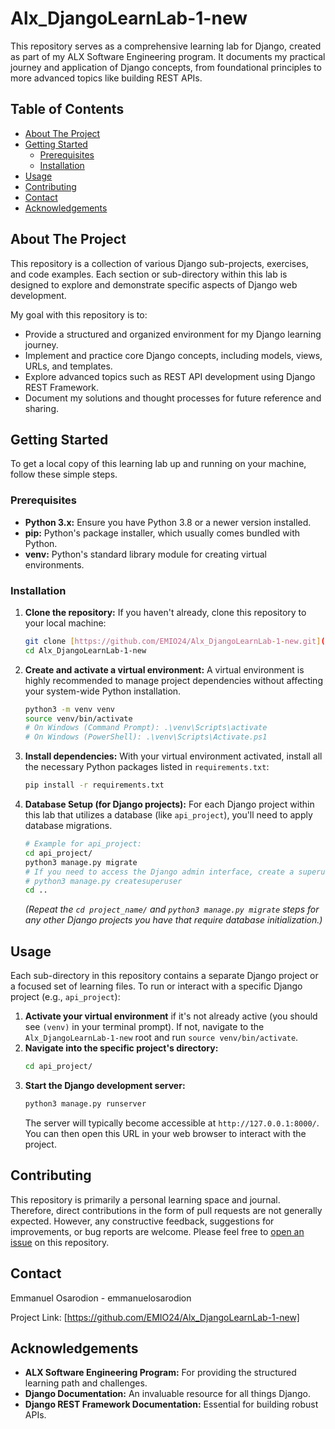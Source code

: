 # Alx_DjangoLearnLab-1-new

This repository serves as a comprehensive learning lab for Django, created as part of my ALX Software Engineering program. It documents my practical journey and application of Django concepts, from foundational principles to more advanced topics like building REST APIs.

## Table of Contents

- [About The Project](#about-the-project)
- [Getting Started](#getting-started)
  - [Prerequisites](#prerequisites)
  - [Installation](#installation)
- [Usage](#usage)
- [Contributing](#contributing)
- [Contact](#contact)
- [Acknowledgements](#acknowledgements)

## About The Project

This repository is a collection of various Django sub-projects, exercises, and code examples. Each section or sub-directory within this lab is designed to explore and demonstrate specific aspects of Django web development.

My goal with this repository is to:
* Provide a structured and organized environment for my Django learning journey.
* Implement and practice core Django concepts, including models, views, URLs, and templates.
* Explore advanced topics such as REST API development using Django REST Framework.
* Document my solutions and thought processes for future reference and sharing.


## Getting Started

To get a local copy of this learning lab up and running on your machine, follow these simple steps.

### Prerequisites

* **Python 3.x:** Ensure you have Python 3.8 or a newer version installed.
* **pip:** Python's package installer, which usually comes bundled with Python.
* **venv:** Python's standard library module for creating virtual environments.

### Installation

1.  **Clone the repository:**
    If you haven't already, clone this repository to your local machine:
    ```bash
    git clone [https://github.com/EMIO24/Alx_DjangoLearnLab-1-new.git](https://github.com/EMIO24/Alx_DjangoLearnLab-1-new.git)
    cd Alx_DjangoLearnLab-1-new
    ```


2.  **Create and activate a virtual environment:**
    A virtual environment is highly recommended to manage project dependencies without affecting your system-wide Python installation.
    ```bash
    python3 -m venv venv
    source venv/bin/activate
    # On Windows (Command Prompt): .\venv\Scripts\activate
    # On Windows (PowerShell): .\venv\Scripts\Activate.ps1
    ```

3.  **Install dependencies:**
    With your virtual environment activated, install all the necessary Python packages listed in `requirements.txt`:
    ```bash
    pip install -r requirements.txt
    ```

4.  **Database Setup (for Django projects):**
    For each Django project within this lab that utilizes a database (like `api_project`), you'll need to apply database migrations.

    ```bash
    # Example for api_project:
    cd api_project/
    python3 manage.py migrate
    # If you need to access the Django admin interface, create a superuser:
    # python3 manage.py createsuperuser
    cd .. 
    ```
    *(Repeat the `cd project_name/` and `python3 manage.py migrate` steps for any other Django projects you have that require database initialization.)*

## Usage

Each sub-directory in this repository contains a separate Django project or a focused set of learning files. To run or interact with a specific Django project (e.g., `api_project`):

1.  **Activate your virtual environment** if it's not already active (you should see `(venv)` in your terminal prompt). If not, navigate to the `Alx_DjangoLearnLab-1-new` root and run `source venv/bin/activate`.
2.  **Navigate into the specific project's directory:**
    ```bash
    cd api_project/
    ```
3.  **Start the Django development server:**
    ```bash
    python3 manage.py runserver
    ```
    The server will typically become accessible at `http://127.0.0.1:8000/`. You can then open this URL in your web browser to interact with the project.

## Contributing

This repository is primarily a personal learning space and journal. Therefore, direct contributions in the form of pull requests are not generally expected. However, any constructive feedback, suggestions for improvements, or bug reports are welcome. Please feel free to [open an issue](https://github.com/EMIO24/Alx_DjangoLearnLab-1-new/issues) on this repository.


## Contact

Emmanuel Osarodion - emmanuelosarodion

Project Link: [https://github.com/EMIO24/Alx_DjangoLearnLab-1-new]
## Acknowledgements

* **ALX Software Engineering Program:** For providing the structured learning path and challenges.
* **Django Documentation:** An invaluable resource for all things Django.
* **Django REST Framework Documentation:** Essential for building robust APIs.
